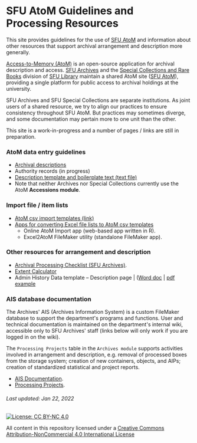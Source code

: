# SFU AtoM Guidelines and Processing Resources
This site provides guidelines for the use of [SFU AtoM](https://atom.archives.sfu.ca) and information about other resources that support archival arrangement and description more generally.

[Access-to-Memory (AtoM)](https://www.accesstomemory.org/en/) is an open-source application for archival description and access. [SFU Archives](https://www.sfu.ca/archives.html) and the [Special Collections and Rare Books](https://www.lib.sfu.ca/about/branches-depts/special-collections) division of [SFU Library](https://www.lib.sfu.ca) maintain a shared AtoM site ([SFU AtoM](https://atom.archives.sfu.ca)), providing a single platform for public access to archival holdings at the university.

 SFU Archives and SFU Special Collections are separate institutions. As joint users of a shared resource, we try to align our practices to ensure consistency throughout SFU AtoM. But practices may sometimes diverge, and some documentation may pertain more to one unit than the other.

 This site is a work-in-progress and a number of pages / links are still in preparation.

### AtoM data entry guidelines
- [Archival descriptions](archival-description/overview.md)
- Authority records (in progress)
- [Description template and boilerplate text (text file)](downloads/description-template.txt)
- Note that neither Archives nor Special Collections currently use the AtoM **Accessions module**.

### Import file / item lists
- [AtoM csv import templates (link)](https://wiki.accesstomemory.org/wiki/Resources/CSV_templates)
- [Apps for converting Excel file lists to AtoM csv templates](resources/file-item-lists.md)
    - Online AtoM Import app (web-based app written in R).
    - Excel2AtoM FileMaker utility (standalone FileMaker app).

### Other resources for arrangement and description
- [Archival Processing Checklist (SFU Archives)](resources/archival-processing-checklist.md).
- [Extent Calculator](resources/extent-calculator.md)
- Admin History Data template – Description page | ([Word doc](downloads/admin-history-data-template.docx) | [pdf example](downloads/admin-history-data-example.pdf)

### AIS database documentation
The Archives' AIS (Archives Information System) is a custom FileMaker database to support the department's programs and functions. User and technical documentation is maintained on the department's internal wiki, accessible only to SFU Archives' staff (links below will only work if you are logged in on the wiki).

The `Processing Projects` table in the `Archives module` supports activities involved in arrangement and description, e.g. removal of processed boxes from the storage system; creation of new containers, objects, and AIPs; creation of standardized statistical and project reports.
- [AIS Documentation](https://wiki.its.sfu.ca/departments/archives/index.php/AIS_User_Documentation).
- [Processing Projects](https://wiki.its.sfu.ca/departments/archives/index.php/Processing_Projects).

###### Last updated: Jan 22, 2022

[![License: CC BY-NC 4.0](https://img.shields.io/badge/License-CC%20BY--NC%204.0-lightgrey.svg)](https://creativecommons.org/licenses/by-nc/4.0/)

All content in this repository licensed under a [Creative Commons Attribution-NonCommercial 4.0 International License](https://creativecommons.org/licenses/by-nc/4.0/)

